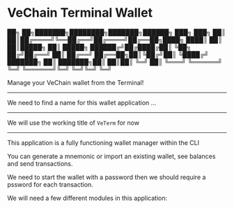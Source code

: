 # VeChain Terminal Wallet

██╗   ██╗███████╗████████╗███████╗██████╗ ███╗   ███╗
██║   ██║██╔════╝╚══██╔══╝██╔════╝██╔══██╗████╗ ████║
██║   ██║█████╗     ██║   █████╗  ██████╔╝██╔████╔██║
╚██╗ ██╔╝██╔══╝     ██║   ██╔══╝  ██╔══██╗██║╚██╔╝██║
 ╚████╔╝ ███████╗   ██║   ███████╗██║  ██║██║ ╚═╝ ██║
  ╚═══╝  ╚══════╝   ╚═╝   ╚══════╝╚═╝  ╚═╝╚═╝     ╚═╝

Manage your VeChain wallet from the Terminal!

---

We need to find a name for this wallet application ... 

---

We will use the working title of `VeTerm` for now

---

This application is a fully functioning wallet manager within the CLI

You can generate a mnemonic or import an existing wallet, see balances and send transactions.

We need to start the wallet with a password then we should require a pssword for each transaction.

We will need a few different modules in this application:

